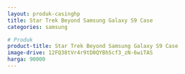 ```yaml
---
layout: produk-casinghp
title: Star Trek Beyond Samsung Galaxy S9 Case
categories: samsung

# Produk
product-title: Star Trek Beyond Samsung Galaxy S9 Case
image-drive: 12FQ38tVr4r9tD0QYBh5cf3_zN-6wiTAS
harga: 90000
---
```

